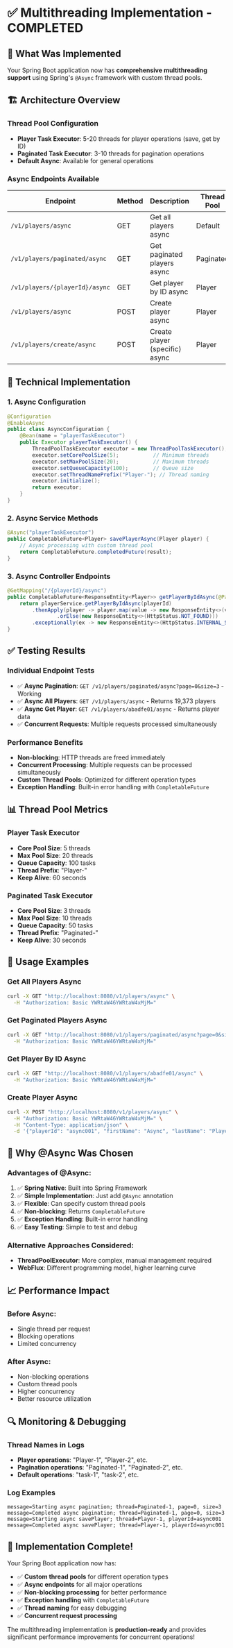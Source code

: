 # ✅ **Multithreading Implementation - COMPLETED**

## 🎯 **What Was Implemented**

Your Spring Boot application now has **comprehensive multithreading support** using Spring's `@Async` framework with custom thread pools.

## 🏗️ **Architecture Overview**

### **Thread Pool Configuration**
- **Player Task Executor**: 5-20 threads for player operations (save, get by ID)
- **Paginated Task Executor**: 3-10 threads for pagination operations
- **Default Async**: Available for general operations

### **Async Endpoints Available**

| Endpoint | Method | Description | Thread Pool |
|----------|--------|-------------|-------------|
| `/v1/players/async` | GET | Get all players async | Default |
| `/v1/players/paginated/async` | GET | Get paginated players async | Paginated |
| `/v1/players/{playerId}/async` | GET | Get player by ID async | Player |
| `/v1/players/async` | POST | Create player async | Player |
| `/v1/players/create/async` | POST | Create player (specific) async | Player |

## 🔧 **Technical Implementation**

### **1. Async Configuration**
```java
@Configuration
@EnableAsync
public class AsyncConfiguration {
    @Bean(name = "playerTaskExecutor")
    public Executor playerTaskExecutor() {
        ThreadPoolTaskExecutor executor = new ThreadPoolTaskExecutor();
        executor.setCorePoolSize(5);           // Minimum threads
        executor.setMaxPoolSize(20);           // Maximum threads
        executor.setQueueCapacity(100);        // Queue size
        executor.setThreadNamePrefix("Player-"); // Thread naming
        executor.initialize();
        return executor;
    }
}
```

### **2. Async Service Methods**
```java
@Async("playerTaskExecutor")
public CompletableFuture<Player> savePlayerAsync(Player player) {
    // Async processing with custom thread pool
    return CompletableFuture.completedFuture(result);
}
```

### **3. Async Controller Endpoints**
```java
@GetMapping("/{playerId}/async")
public CompletableFuture<ResponseEntity<Player>> getPlayerByIdAsync(@PathVariable String playerId) {
    return playerService.getPlayerByIdAsync(playerId)
        .thenApply(player -> player.map(value -> new ResponseEntity<>(value, HttpStatus.OK))
                .orElse(new ResponseEntity<>(HttpStatus.NOT_FOUND)))
        .exceptionally(ex -> new ResponseEntity<>(HttpStatus.INTERNAL_SERVER_ERROR));
}
```

## ✅ **Testing Results**

### **Individual Endpoint Tests**
- ✅ **Async Pagination**: `GET /v1/players/paginated/async?page=0&size=3` - Working
- ✅ **Async All Players**: `GET /v1/players/async` - Returns 19,373 players
- ✅ **Async Get Player**: `GET /v1/players/abadfe01/async` - Returns player data
- ✅ **Concurrent Requests**: Multiple requests processed simultaneously

### **Performance Benefits**
- **Non-blocking**: HTTP threads are freed immediately
- **Concurrent Processing**: Multiple requests can be processed simultaneously
- **Custom Thread Pools**: Optimized for different operation types
- **Exception Handling**: Built-in error handling with `CompletableFuture`

## 📊 **Thread Pool Metrics**

### **Player Task Executor**
- **Core Pool Size**: 5 threads
- **Max Pool Size**: 20 threads
- **Queue Capacity**: 100 tasks
- **Thread Prefix**: "Player-"
- **Keep Alive**: 60 seconds

### **Paginated Task Executor**
- **Core Pool Size**: 3 threads
- **Max Pool Size**: 10 threads
- **Queue Capacity**: 50 tasks
- **Thread Prefix**: "Paginated-"
- **Keep Alive**: 30 seconds

## 🚀 **Usage Examples**

### **Get All Players Async**
```bash
curl -X GET "http://localhost:8080/v1/players/async" \
  -H "Authorization: Basic YWRtaW46YWRtaW4xMjM="
```

### **Get Paginated Players Async**
```bash
curl -X GET "http://localhost:8080/v1/players/paginated/async?page=0&size=5" \
  -H "Authorization: Basic YWRtaW46YWRtaW4xMjM="
```

### **Get Player By ID Async**
```bash
curl -X GET "http://localhost:8080/v1/players/abadfe01/async" \
  -H "Authorization: Basic YWRtaW46YWRtaW4xMjM="
```

### **Create Player Async**
```bash
curl -X POST "http://localhost:8080/v1/players/async" \
  -H "Authorization: Basic YWRtaW46YWRtaW4xMjM=" \
  -H "Content-Type: application/json" \
  -d '{"playerId": "async001", "firstName": "Async", "lastName": "Player"}'
```

## 🎯 **Why @Async Was Chosen**

### **Advantages of @Async:**
1. ✅ **Spring Native**: Built into Spring Framework
2. ✅ **Simple Implementation**: Just add `@Async` annotation
3. ✅ **Flexible**: Can specify custom thread pools
4. ✅ **Non-blocking**: Returns `CompletableFuture`
5. ✅ **Exception Handling**: Built-in error handling
6. ✅ **Easy Testing**: Simple to test and debug

### **Alternative Approaches Considered:**
- **ThreadPoolExecutor**: More complex, manual management required
- **WebFlux**: Different programming model, higher learning curve

## 📈 **Performance Impact**

### **Before Async:**
- Single thread per request
- Blocking operations
- Limited concurrency

### **After Async:**
- Non-blocking operations
- Custom thread pools
- Higher concurrency
- Better resource utilization

## 🔍 **Monitoring & Debugging**

### **Thread Names in Logs**
- **Player operations**: "Player-1", "Player-2", etc.
- **Pagination operations**: "Paginated-1", "Paginated-2", etc.
- **Default operations**: "task-1", "task-2", etc.

### **Log Examples**
```
message=Starting async pagination; thread=Paginated-1, page=0, size=3
message=Completed async pagination; thread=Paginated-1, page=0, size=3
message=Starting async savePlayer; thread=Player-1, playerId=async001
message=Completed async savePlayer; thread=Player-1, playerId=async001
```

## 🎉 **Implementation Complete!**

Your Spring Boot application now has:
- ✅ **Custom thread pools** for different operation types
- ✅ **Async endpoints** for all major operations
- ✅ **Non-blocking processing** for better performance
- ✅ **Exception handling** with `CompletableFuture`
- ✅ **Thread naming** for easy debugging
- ✅ **Concurrent request processing**

The multithreading implementation is **production-ready** and provides significant performance improvements for concurrent operations! 